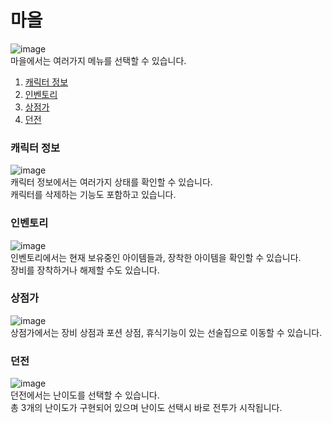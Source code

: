# 마을
![image](https://github.com/user-attachments/assets/b427d3cb-8846-4a93-a4a0-fad37a6abd0b)</br>
마을에서는 여러가지 메뉴를 선택할 수 있습니다.
1. [캐릭터 정보](https://github.com/xoxohoon01/Team-5_Text-RPG/blob/main/STATUS.md)
2. [인벤토리](https://github.com/xoxohoon01/Team-5_Text-RPG/blob/main/INVENTORY.md)
3. [상점가](https://github.com/xoxohoon01/Team-5_Text-RPG/blob/main/SHOP.md)
4. [던전](https://github.com/xoxohoon01/Team-5_Text-RPG/blob/main/DUNGEON.md)

### 캐릭터 정보
![image](https://github.com/user-attachments/assets/b7751b9e-e38d-4f2c-94fe-82a88b78165b)</br>
캐릭터 정보에서는 여러가지 상태를 확인할 수 있습니다.</br>
캐릭터를 삭제하는 기능도 포함하고 있습니다.</br>

### 인벤토리
![image](https://github.com/user-attachments/assets/8cafc9c1-b6a8-4da0-9700-92703cb50047)</br>
인벤토리에서는 현재 보유중인 아이템들과, 장착한 아이템을 확인할 수 있습니다.</br>
장비를 장착하거나 해제할 수도 있습니다.</br>

### 상점가
![image](https://github.com/user-attachments/assets/3329f1eb-0b20-42ce-b7b2-a3786afdb9aa)</br>
상점가에서는 장비 상점과 포션 상점, 휴식기능이 있는 선술집으로 이동할 수 있습니다.</br>

### 던전
![image](https://github.com/user-attachments/assets/c5e6021b-7291-442a-b269-040fe231a506)</br>
던전에서는 난이도를 선택할 수 있습니다.</br>
총 3개의 난이도가 구현되어 있으며 난이도 선택시 바로 전투가 시작됩니다.</br>
